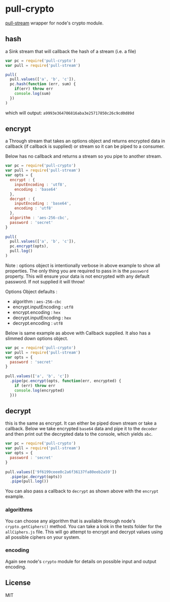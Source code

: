 # pull-crypto

[pull-stream](https://github.com/dominictarr/pull-stream)
wrapper for node's crypto module.

## hash

a Sink stream that will callback the hash of a stream (i.e. a file)

``` js
var pc = require('pull-crypto')
var pull = require('pull-stream')

pull(
  pull.values(['a', 'b', 'c']),
  pc.hash(function (err, sum) {
    if(err) throw err
    console.log(sum)
  })
)
```
which will output: `a9993e364706816aba3e25717850c26c9cd0d89d`

## encrypt

a Through stream that takes an options object and returns encrypted data in callback (if callback is supplied) or stream so it can be piped to a consumer.

Below has no callback and returns a stream so you pipe to another stream.

```js
var pc = require('pull-crypto')
var pull = require('pull-stream')
var opts = {
  encrypt : {
    inputEncoding : 'utf8',
    encoding : 'base64'
  },
  decrypt : {
    inputEncoding : 'base64',
    encoding : 'utf8'
  },
  algorithm : 'aes-256-cbc',
  password : 'secret'
}
   
pull(
  pull.values(['a', 'b', 'c']),
  pc.encrypt(opts),
  pull.log()
)
```
Note : options object is intentionally verbose in above example to show all properties. The only thing you are required to pass in is the `password` property. This will ensure your data is not encrypted with any default password. If not supplied it will throw!

Options Object defaults :
* algorithm : `aes-256-cbc`
* encrypt.inputEncoding : `utf8`
* encrypt.encoding : `hex`
* decrypt.inputEncoding : `hex`
* decrypt.encoding : `utf8`

Below is same example as above with Callback supplied. It also has a slimmed down options object.

```js
var pc = require('pull-crypto')
var pull = require('pull-stream')
var opts = {
  password : 'secret'
}
   
pull.values(['a', 'b', 'c'])
  .pipe(pc.encrypt(opts, function(err, encrypted) {
    if (err) throw err
    console.log(encrypted)
  }))
```

## decrypt

this is the same as encrypt. It can either be piped down stream or take a callback. Below we take encrypted `base64` data and pipe it to the `decoder` and then print out the decrypted data to the console, which yields `abc`.

```js
var pc = require('pull-crypto')
var pull = require('pull-stream')
var opts = {
  password : 'secret'
}
   
pull.values(['9f6199ceee0c2a6f36137fa80eeb2a59'])
  .pipe(pc.decrypt(opts))
  .pipe(pull.log())
```

You can also pass a callback to `decrypt` as shown above with the `encrypt` example.

### algorithms

You can choose any algorithm that is available through node's `crypto.getCiphers()` method. You can take a look in the tests folder for the `allCiphers.js` file. This will go attempt to encrypt and decrypt values using all possible ciphers on your system.

### encoding

Again see node's `crypto` module for details on possible input and output encoding.

## License

MIT
